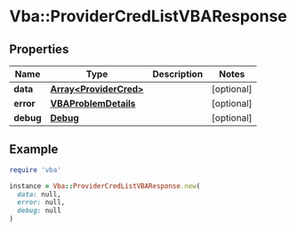 # Vba::ProviderCredListVBAResponse

## Properties

| Name | Type | Description | Notes |
| ---- | ---- | ----------- | ----- |
| **data** | [**Array&lt;ProviderCred&gt;**](ProviderCred.md) |  | [optional] |
| **error** | [**VBAProblemDetails**](VBAProblemDetails.md) |  | [optional] |
| **debug** | [**Debug**](Debug.md) |  | [optional] |

## Example

```ruby
require 'vba'

instance = Vba::ProviderCredListVBAResponse.new(
  data: null,
  error: null,
  debug: null
)
```

